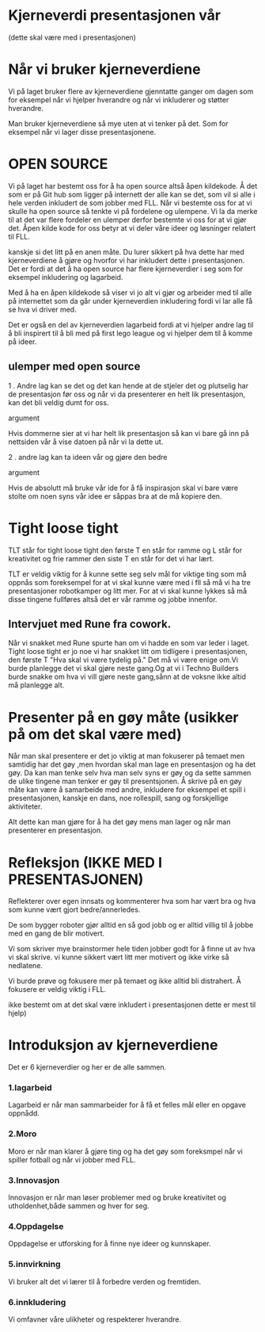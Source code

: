 # Kjerneverdi presentasjonen vår

(dette skal være med i presentasjonen)
# Når vi bruker kjerneverdiene
Vi på laget bruker flere av kjerneverdiene gjenntatte ganger om dagen som for eksempel når vi hjelper hverandre og når vi inkluderer og støtter  hverandre.

Man bruker kjerneverdiene så mye uten at vi tenker på det.
Som for eksempel når vi lager disse presentasjonene.

# OPEN SOURCE
Vi på laget har bestemt oss for å ha open source altså åpen kildekode.
Å det som er på Git hub som ligger på internett der alle kan se det, som vil si alle i hele verden inkludert de som jobber med FLL.
Når vi bestemte oss for at vi skulle ha open source så tenkte vi på fordelene og ulempene. Vi la da merke til at det var flere fordeler en ulemper derfor bestemte vi oss for at vi gjør det. Åpen kilde kode for oss betyr at vi deler våre ideer og løsninger relatert til FLL.

kanskje si det litt på en anen måte.
Du lurer sikkert på hva dette har med kjerneverdiene å gjøre og hvorfor vi har inkludert dette i presentasjonen. Det er fordi at det å ha open source har flere kjerneverdier i seg som for eksempel inkludering og lagarbeid.

Med å ha en åpen kildekode så viser vi jo alt vi gjør og arbeider med til alle på internettet som da går under kjerneverdien inkludering fordi vi lar alle få se hva vi driver med.

Det er også en del av kjerneverdien lagarbeid fordi at vi hjelper andre lag til å bli inspirert til å bli med på first lego league og vi hjelper dem til å komme på ideer.

## ulemper med open source
1 . Andre lag kan se det og det kan hende at de stjeler det og plutselig har de presentasjon før oss og  når vi da presenterer en helt lik presentasjon, kan det bli veldig dumt for oss.

argument 

Hvis dommerne sier at vi har helt lik presentasjon så kan vi bare gå inn på nettsiden vår å vise datoen på når vi la dette ut.

2 . andre lag kan ta ideen vår og gjøre den bedre 

argument 

Hvis de absolutt  må bruke vår ide for å få inspirasjon skal vi  bare være stolte om noen syns vår idee er såppas bra at de må kopiere den.

# Tight loose tight
TLT står for tight loose tight den første T en står for ramme og L står for kreativitet og frie rammer den siste T en står for det vi har lært.

TLT er veldig viktig for å kunne sette seg selv mål for viktige ting som må oppnås som foreksempel for at vi skal kunne være med i fll så må vi ha tre presentasjoner robotkamper og litt mer. For at vi skal kunne lykkes så må disse tingene fullføres altså det er vår ramme og jobbe innenfor. 

## Intervjuet med Rune fra cowork.
Når vi snakket med Rune spurte han om vi hadde en som var leder i laget. 
Tight loose tight er jo noe vi har snakket litt om tidligere i presentasjonen, den første T "Hva skal vi være tydelig på."
Det  må vi være enige om.Vi burde planlegge det vi skal gjøre neste gang.Og at vi i Techno Builders burde snakke om hva vi vill gjøre neste gang,sånn at de voksne ikke altid må planlegge alt.

 # Presenter på en gøy måte (usikker på om det skal være med)
 Når man skal presentere er det jo viktig at man fokuserer på temaet men samtidig har det gøy ,men hvordan skal man lage en presentasjon og ha det gøy. Da kan man tenke selv hva man selv syns er gøy og da sette sammen de ulike tingene man tenker er gøy til presentsjonen. Å skrive på en gøy måte kan være å samarbeide med andre, inkludere for eksempel et spill i presentasjonen, kanskje en dans,  noe rollespill, sang og forskjellige aktiviteter.

 Alt dette kan man gjøre for å ha det gøy mens man lager og når man presenterer en presentasjon.

 # Refleksjon (IKKE MED I PRESENTASJONEN)
 Reflekterer over egen innsats og kommenterer hva som har vært bra og hva som kunne vært gjort bedre/annerledes.

De som bygger roboter gjør alltid en så god jobb og er alltid villig til å jobbe med en gang de blir motivert.

Vi som skriver mye brainstormer hele tiden jobber godt  for å finne ut av hva vi skal skrive. vi kunne sikkert vært litt mer motivert og ikke virke så nedlatene.

Vi burde prøve og fokusere mer på temaet og ikke alltid bli distrahert. Å fokusere er veldig viktig i FLL.


ikke bestemt om at det skal være inkludert i presentasjonen dette er mest til hjelp)
# Introduksjon av kjerneverdiene
Det er 6 kjerneverdier og her er de alle sammen.

### 1.lagarbeid
 Lagarbeid er når man sammarbeider for å få et felles mål eller en opgave oppnådd.

### 2.Moro
Moro er når man klarer å gjøre ting og ha det gøy som foreksmpel når vi spiller fotball og når vi jobber med FLL.

### 3.Innovasjon
Innovasjon er når man løser problemer med og bruke kreativitet og utholdenhet,både sammen og hver for seg.

### 4.Oppdagelse
Oppdagelse er utforsking for å finne nye ideer og kunnskaper.

### 5.innvirkning
Vi bruker alt det vi lærer til å forbedre verden og fremtiden.

### 6.innkludering
Vi omfavner våre ulikheter og respekterer hverandre.
